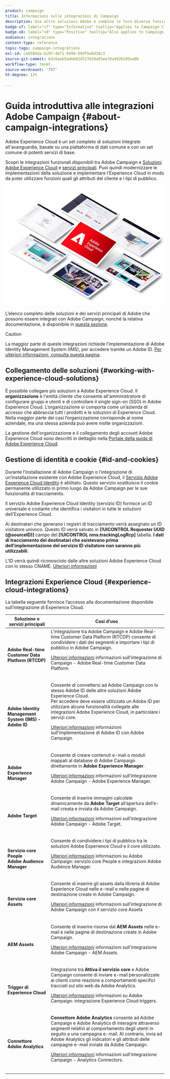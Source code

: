 ```yaml
---
product: campaign
title: Informazioni sulle integrazioni di Campaign
description: Usa altre soluzioni Adobe e combina le loro diverse funzionalità con Campaign
badge-v7: label="v7" type="Informative" tooltip="Applies to Campaign Classic v7"
badge-v8: label="v8" type="Positive" tooltip="Also applies to Campaign v8"
audience: integrations
content-type: reference
topic-tags: campaign-integrations
exl-id: ceb584da-bc97-4b71-9499-59df5e6d10c3
source-git-commit: 6dc6aeb5adeb82d527b39a05ee70a9926205ea0b
workflow-type: tm+mt
source-wordcount: '757'
ht-degree: 12%

---
```


# Guida introduttiva alle integrazioni Adobe Campaign {#about-campaign-integrations}



Adobe Experience Cloud è un set completo di soluzioni integrate all&#39;avanguardia, basate su una piattaforma di dati comune e con un set comune di potenti servizi di base.

Scopri le integrazioni funzionali disponibili tra Adobe Campaign e [Soluzioni Adobe Experience Cloud](https://experienceleague.adobe.com/docs/core-services/interface/marketing-cloud-integrations.html) e [servizi principali](https://experienceleague.adobe.com/docs/core-services/interface/about-core-services/core-services.html). Puoi quindi modernizzare le implementazioni della soluzione e implementare l’Experience Cloud in modo da poter utilizzare funzioni quali gli attributi del cliente e i tipi di pubblico.

![](assets/ExCloud-solutions.png)

L’elenco completo delle soluzioni e dei servizi principali di Adobe che possono essere integrati con Adobe Campaign, nonché la relativa documentazione, è disponibile in [questa sezione](#experience-cloud-integrations).

>[!CAUTION]
>
>La maggior parte di queste integrazioni richiede l’implementazione di Adobe Identity Management System (IMS), per accedere tramite un Adobe ID. [Per ulteriori informazioni, consulta questa pagina](../../integrations/using/about-adobe-id.md).

## Collegamento delle soluzioni {#working-with-experience-cloud-solutions}

È possibile collegare più soluzioni a Adobe Experience Cloud. Il **organizzazione** è l&#39;entità cliente che consente all&#39;amministratore di configurare gruppi e utenti e di controllare il single sign-on (SSO) in Adobe Experience Cloud. L’organizzazione si comporta come un’azienda di accesso che abbraccia tutti i prodotti e le soluzioni di Experience Cloud. Nella maggior parte dei casi l’organizzazione corrisponde al nome aziendale, ma una stessa azienda può avere molte organizzazioni.

La gestione dell&#39;organizzazione e il collegamento degli account Adobe Experience Cloud sono descritti in dettaglio nella [Portale della guida di Adobe Experience Cloud](https://experienceleague.adobe.com/docs/core-services/interface/manage-users-and-products/organizations.html).

## Gestione di identità e cookie {#id-and-cookies}

Durante l’installazione di Adobe Campaign o l’integrazione di un’installazione esistente con Adobe Experience Cloud, il [Servizio Adobe Experience Cloud Identity](https://experienceleague.adobe.com/docs/id-service/using/home.html) è abilitato. Questo servizio sostituisce il cookie permanente utilizzato in primo luogo da Adobe Campaign per le sue funzionalità di tracciamento.

Il servizio Adobe Experience Cloud Identity (servizio ID) fornisce un ID universale e costante che identifica i visitatori in tutte le soluzioni dell’Experience Cloud.

Ai destinatari che generano i registri di tracciamento verrà assegnato un ID visitatore univoco. Questo ID verrà salvato in **[!UICONTROL Requester UUID (@sourceID)]** campo del **[!UICONTROL nms:trackingLogRcp]** tabella. **I dati di tracciamento dei destinatari che esistevano prima dell’implementazione del servizio ID visitatore non saranno più utilizzabili**.

L’ID verrà quindi riconosciuto dalle altre soluzioni Adobe Experience Cloud con lo stesso CNAME. [Ulteriori informazioni](https://experienceleague.adobe.com/docs/id-service/using/reference/analytics-reference/cname.html)

## Integrazioni Experience Cloud {#experience-cloud-integrations}

La tabella seguente fornisce l’accesso alla documentazione disponibile sull’integrazione di Experience Cloud.

<table> 
 <thead> 
  <tr> 
   <th> Soluzione e servizi principali<br /> </th> 
   <th> Casi d’uso<br /> </th> 
  </tr> 
 </thead> 
 <tbody> 
  <tr> 
   <td> <strong>Adobe Real-time Customer Data Platform (RTCDP)</strong><br /> </td> 
   <td> L’integrazione tra Adobe Campaign e Adobe Real-time Customer Data Platform (RTCDP) consente di condividere i dati dei segmenti e importare i tipi di pubblico in Adobe Campaign.<br /> <p><a href="../../integrations/using/get-started-sources-destinations.md">Ulteriori informazioni</a> informazioni sull’integrazione di Campaign - Adobe Real-time Customer Data Platform.</p><br /> </td> 
  </tr> 
  <tr> 
   <td> <strong>Adobe Identity Management System (IMS) - Adobe ID</strong><br /> </td> 
   <td> Consente di connettersi ad Adobe Campaign con lo stesso Adobe ID delle altre soluzioni Adobe Experience Cloud.<br /> Per accedere deve essere utilizzato un Adobe ID per utilizzare alcune funzionalità collegate alle integrazioni Adobe Experience Cloud, in particolare i servizi core.<br /> <p><a href="../../integrations/using/about-adobe-id.md">Ulteriori informazioni</a> informazioni sull’implementazione di Adobe ID con Adobe Campaign.</p><br /> </td> 
  </tr> 
  <tr> 
   <td> <strong>Adobe Experience Manager</strong><br /> </td> 
   <td> Consente di creare contenuti e-mail o moduli mappati al database di Adobe Campaign direttamente in <strong>Adobe Experience Manager</strong>.<br /> <p><a href="../../integrations/using/about-adobe-experience-manager.md">Ulteriori informazioni</a> informazioni sull’integrazione Adobe Campaign - Adobe Experience Manager.</p><br /> </td> 
  </tr> 
  <tr> 
   <td> <strong>Adobe Target</strong><br /> </td> 
   <td> Consente di inserire immagini calcolate dinamicamente da <strong>Adobe Target</strong> all’apertura dell’e-mail creata e inviata da Adobe Campaign.<br /> <p><a href="../../integrations/using/integrating-with-adobe-target.md">Ulteriori informazioni</a> informazioni sull’integrazione Adobe Campaign - Adobe Target.</p><br /> </td> 
  </tr> 
  <tr> 
   <td> <strong>Servizio core People</strong><br /> <strong>Adobe Audience Manager</strong><br /> </td> 
   <td> Consente di condividere i tipi di pubblico tra le soluzioni Adobe Experience Cloud e il core utilizzato.<br /> <p><a href="../../integrations/using/sharing-audiences-with-adobe-experience-cloud.md">Ulteriori informazioni</a> informazioni su Adobe Campaign: servizio core People e integrazioni Adobe Audience Manager.</p><br /> </td> 
  </tr> 
  <tr> 
   <td> <strong>Servizio core Assets</strong><br /> </td> 
   <td> Consente di inserire gli assets dalla libreria di Adobe Experience Cloud nelle e-mail e nelle pagine di destinazione create in Adobe Campaign.<br /> <p><a href="../../integrations/using/configuring-access-to-assets.md#integrating-with-experience-cloud-assets">Ulteriori informazioni</a> informazioni sull’integrazione di Adobe Campaign con il servizio core Assets</p><br /> </td> 
  </tr> 
  <tr> 
   <td> <strong>AEM Assets</strong><br /> </td> 
   <td> Consente di inserire risorse dal <strong>AEM Assets</strong> nelle e-mail e nelle pagine di destinazione create in Adobe Campaign.<br /> <p><a href="../../integrations/using/configuring-access-to-assets.md#integrating-with-aem-assets">Ulteriori informazioni</a> informazioni sull’integrazione Adobe Campaign - AEM Assets.</p><br /> </td> 
  </tr> 
  <tr> 
   <td> <strong>Trigger di Experience Cloud</strong><br /> </td> 
   <td> Integrazione tra <strong>Attiva il servizio core</strong> e Adobe Campaign consente di inviare e-mail personalizzate ai clienti come reazione a comportamenti specifici tracciati sul sito web da Adobe Analytics.<br /> <p><a href="https://helpx.adobe.com/it/campaign/kb/triggers-and-campaign.html">Ulteriori informazioni</a> informazioni su Adobe Campaign: integrazione Experience Cloud triggers.</p><br /> </td> 
  </tr> 
  <tr> 
   <td> <strong>Connettore Adobe Analytics</strong><br /> </td> 
   <td> <strong>Connettore Adobe Analytics</strong> consente ad Adobe Campaign e Adobe Analytics di interagire attraverso segmenti relativi al comportamento degli utenti in seguito a una campagna e-mail. Al contrario, invia ad Adobe Analytics gli indicatori e gli attributi delle campagne e-mail inviate da Adobe Campaign.<br /> <p><a href="../../platform/using/adobe-analytics-connector.md">Ulteriori informazioni</a> informazioni sull’integrazione Campaign - Analytics Connectors.</p><br /> </td> 
  </tr> 
 </tbody> 
</table>

